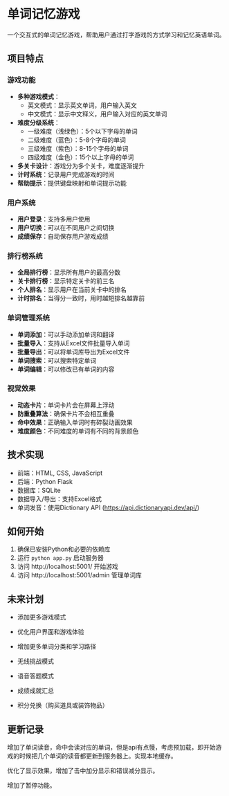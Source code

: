 # 单词记忆游戏

一个交互式的单词记忆游戏，帮助用户通过打字游戏的方式学习和记忆英语单词。

## 项目特点

### 游戏功能
- **多种游戏模式**：
  - 英文模式：显示英文单词，用户输入英文
  - 中文模式：显示中文释义，用户输入对应的英文单词
- **难度分级系统**：
  - 一级难度（浅绿色）：5个以下字母的单词
  - 二级难度（蓝色）：5-8个字母的单词
  - 三级难度（紫色）：8-15个字母的单词
  - 四级难度（金色）：15个以上字母的单词
- **多关卡设计**：游戏分为多个关卡，难度逐渐提升
- **计时系统**：记录用户完成游戏的时间
- **帮助提示**：提供键盘映射和单词提示功能

### 用户系统
- **用户登录**：支持多用户使用
- **用户切换**：可以在不同用户之间切换
- **成绩保存**：自动保存用户游戏成绩

### 排行榜系统
- **全局排行榜**：显示所有用户的最高分数
- **关卡排行榜**：显示特定关卡的前三名
- **个人排名**：显示用户在当前关卡中的排名
- **计时排名**：当得分一致时，用时越短排名越靠前

### 单词管理系统
- **单词添加**：可以手动添加单词和翻译
- **批量导入**：支持从Excel文件批量导入单词
- **批量导出**：可以将单词库导出为Excel文件
- **单词搜索**：可以搜索特定单词
- **单词编辑**：可以修改已有单词的内容

### 视觉效果
- **动态卡片**：单词卡片会在屏幕上浮动
- **防重叠算法**：确保卡片不会相互重叠
- **命中效果**：正确输入单词时有碎裂动画效果
- **难度颜色**：不同难度的单词有不同的背景颜色

## 技术实现
- 前端：HTML, CSS, JavaScript
- 后端：Python Flask
- 数据库：SQLite
- 数据导入/导出：支持Excel格式
- 单词发音：使用Dictionary API (https://api.dictionaryapi.dev/api/)

## 如何开始
1. 确保已安装Python和必要的依赖库
2. 运行 `python app.py` 启动服务器
3. 访问 http://localhost:5001/ 开始游戏
4. 访问 http://localhost:5001/admin 管理单词库

## 未来计划
- 添加更多游戏模式
- 优化用户界面和游戏体验
- 增加更多单词分类和学习路径

- 无线挑战模式
- 语音答题模式
- 成绩成就汇总
- 积分兑换（购买道具或装饰物品）


## 更新记录
增加了单词读音，命中会读对应的单词，但是api有点慢，考虑预加载，即开始游戏的时候把几个单词的读音都更新到服务器上。实现本地缓存。

优化了显示效果，增加了击中加分显示和错误减分显示。

增加了暂停功能。